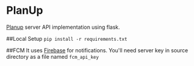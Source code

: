PlanUp
======
[Planup](https://github.com/mr1holmes/planup) server API implementation using flask.

##Local Setup
`pip install -r requirements.txt`

##FCM
It uses [Firebase](https://firebase.google.com/docs/cloud-messaging/) for notifications.
You'll need server key in source directory as a file named `fcm_api_key`
